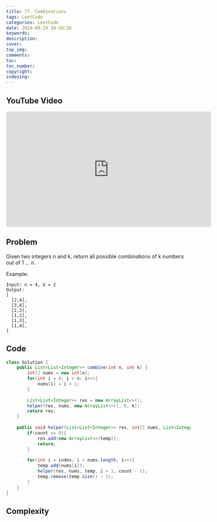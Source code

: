 ```yaml
---
title: 77. Combinations
tags: LeetCode
categories: LeetCode
date: 2019-09-29 10:50:26
keywords:
description:
cover:
top_img:
comments:
toc:
toc_number:
copyright:
indexing:
---
```

## YouTube Video
<iframe width="560" height="315" src="https://www.youtube.com/embed/2AzrCkRkRzc" frameborder="0" allow="accelerometer; autoplay; encrypted-media; gyroscope; picture-in-picture" allowfullscreen></iframe>

## Problem
Given two integers n and k, return all possible combinations of k numbers out of 1 ... n.

Example:
```
Input: n = 4, k = 2
Output:
[
  [2,4],
  [3,4],
  [2,3],
  [1,2],
  [1,3],
  [1,4],
]
```

## Code
```java
class Solution {
    public List<List<Integer>> combine(int n, int k) {
        int[] nums = new int[n];
        for(int i = 0; i < n; i++){
            nums[i] = i + 1;
        }
        
        List<List<Integer>> res = new ArrayList<>();
        helper(res, nums, new ArrayList<>(), 0, k);
        return res;
    }
    
    public void helper(List<List<Integer>> res, int[] nums, List<Integer> temp, int index, int count){
        if(count == 0){
            res.add(new ArrayList<>(temp));
            return;
        }
        
        for(int i = index; i < nums.length; i++){
            temp.add(nums[i]);
            helper(res, nums, temp, i + 1, count - 1);
            temp.remove(temp.size() - 1);
        }
    }
}
```

## Complexity
